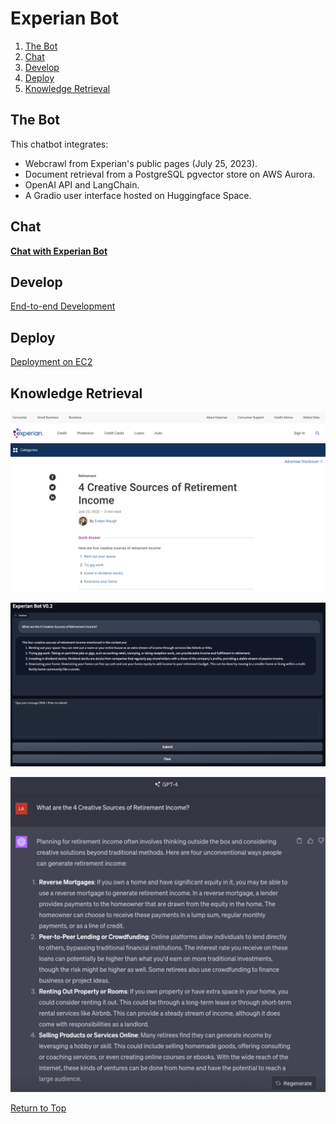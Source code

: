 # Experian Bot <a name="pagetop"></a>

1. [The Bot](#bot) 
2. [Chat](#chat)
3. [Develop](#develop) 
4. [Deploy](#deploy)
5. [Knowledge Retrieval](#example)

## The Bot <a name="bot"></a>
This chatbot integrates:

- Webcrawl from Experian's public pages (July 25, 2023).
- Document retrieval from a PostgreSQL pgvector store on AWS Aurora.
- OpenAI API and LangChain.
- A Gradio user interface hosted on Huggingface Space.

## Chat <a name="chat"></a>

[**Chat with Experian Bot**](https://larryyin-experian-bot.hf.space)

## Develop <a name="develop"></a>
[End-to-end Development](./develop)

## Deploy <a name="deploy"></a>
[Deployment on EC2](./deploy)

## Knowledge Retrieval <a name="example"></a>

![Experian webpage posted on July 23, 2023](./image/example0.png)

![Q&A by Experian Bot](./image/example1.png)

![Q&A by ChatGPT 4](./image/example2.png)

[Return to Top](#pagetop)
